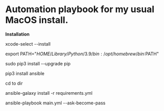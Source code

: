 # Automation playbook for my usual MacOS install.



**Installation**

xcode-select --install

export PATH="$HOME/Library/Python/3.9/bin:/opt/homebrew/bin:$PATH"

sudo pip3 install --upgrade pip

pip3 install ansible

cd to dir

ansible-galaxy install -r requirements.yml

ansible-playbook main.yml --ask-become-pass
